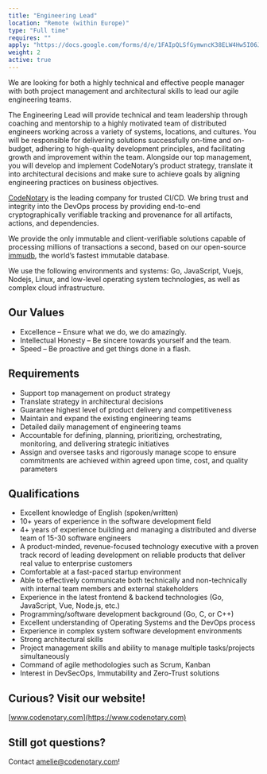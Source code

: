 ```yaml
---
title: "Engineering Lead"
location: "Remote (within Europe)" 
type: "Full time" 
requires: "" 
apply: "https://docs.google.com/forms/d/e/1FAIpQLSfGymwncK38ELW4Hw5I06JWUYMGOUiEjA4oIEO3qAfWBtgexw/viewform?usp=sf_link"
weight: 2
active: true
---
```


We are looking for both a highly technical and effective people manager with both project management and architectural skills to lead our agile engineering teams.

The Engineering Lead will provide technical and team leadership through coaching and mentorship to a highly motivated team of distributed engineers working across a variety of systems, locations, and cultures. You will be responsible for delivering solutions successfully on-time and on-budget, adhering to high-quality development principles, and facilitating growth and improvement within the team. Alongside our top management, you will develop and implement CodeNotary’s product strategy, translate it into architectural decisions and make sure to achieve goals by aligning engineering practices on business objectives.

[CodeNotary](https://codenotary.com/) is the leading company for trusted CI/CD. We bring trust and integrity into the DevOps process by providing end-to-end cryptographically verifiable tracking and provenance for all artifacts, actions, and dependencies.

We provide the only immutable and client-verifiable solutions capable of processing millions of transactions a second, based on our open-source [immudb](https://codenotary.com/technologies/immudb/), the world’s fastest immutable database.

We use the following environments and systems: Go, JavaScript, Vuejs, Nodejs, Linux, and low-level operating system technologies, as well as complex cloud infrastructure.

## Our Values

- Excellence – Ensure what we do, we do amazingly.
- Intellectual Honesty – Be sincere towards yourself and the team.
- Speed – Be proactive and get things done in a flash.


## Requirements

- Support top management on product strategy
- Translate strategy in architectural decisions
- Guarantee highest level of product delivery and competitiveness
- Maintain and expand the existing engineering teams
- Detailed daily management of engineering teams
- Accountable for defining, planning, prioritizing, orchestrating, monitoring, and delivering strategic initiatives
- Assign and oversee tasks and rigorously manage scope to ensure commitments are achieved within agreed upon time, cost, and quality parameters


## Qualifications

- Excellent knowledge of English (spoken/written)
- 10+ years of experience in the software development field
- 4+ years of experience building and managing a distributed and diverse team of 15-30 software engineers
- A product-minded, revenue-focused technology executive with a proven track record of leading development on reliable products that deliver real value to enterprise customers
- Comfortable at a fast-paced startup environment
- Able to effectively communicate both technically and non-technically with internal team members and external stakeholders
- Experience in the latest frontend & backend technologies (Go, JavaScript, Vue, Node.js, etc.)
- Programming/software development background (Go, C, or C++)
- Excellent understanding of Operating Systems and the DevOps process
- Experience in complex system software development environments
- Strong architectural skills
- Project management skills and ability to manage multiple tasks/projects simultaneously
- Command of agile methodologies such as Scrum, Kanban
- Interest in DevSecOps, Immutability and Zero-Trust solutions


## Curious? Visit our website!
[www.codenotary.com](https://www.codenotary.com)


## Still got questions?

Contact [amelie@codenotary.com](mailto:amelie@codenotary.com?subject=[Hiring][Engineering-Lead])!
